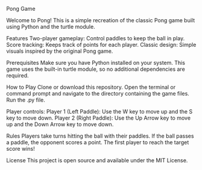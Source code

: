 Pong Game

Welcome to Pong! This is a simple recreation of the classic Pong game built using Python and the turtle module.

Features
Two-player gameplay: Control paddles to keep the ball in play.
Score tracking: Keeps track of points for each player.
Classic design: Simple visuals inspired by the original Pong game.

Prerequisites
Make sure you have Python installed on your system. 
This game uses the built-in turtle module, so no additional dependencies are required.


How to Play
Clone or download this repository.
Open the terminal or command prompt and navigate to the directory containing the game files.
Run the .py file.

Player controls:
Player 1 (Left Paddle): Use the W key to move up and the S key to move down.
Player 2 (Right Paddle): Use the Up Arrow key to move up and the Down Arrow key to move down.

Rules
Players take turns hitting the ball with their paddles.
If the ball passes a paddle, the opponent scores a point.
The first player to reach the target score wins!


License
This project is open source and available under the MIT License.
